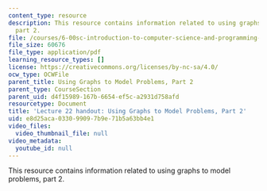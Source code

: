 ```yaml
---
content_type: resource
description: This resource contains information related to using graphs to model problems,
  part 2.
file: /courses/6-00sc-introduction-to-computer-science-and-programming-spring-2011/e8d25aca033099097b9e71b5a63bb4e1_MIT6_00SCS11_lec22.pdf
file_size: 60676
file_type: application/pdf
learning_resource_types: []
license: https://creativecommons.org/licenses/by-nc-sa/4.0/
ocw_type: OCWFile
parent_title: Using Graphs to Model Problems, Part 2
parent_type: CourseSection
parent_uid: d4f15989-167b-6654-ef5c-a2931d758afd
resourcetype: Document
title: 'Lecture 22 handout: Using Graphs to Model Problems, Part 2'
uid: e8d25aca-0330-9909-7b9e-71b5a63bb4e1
video_files:
  video_thumbnail_file: null
video_metadata:
  youtube_id: null
---
```

This resource contains information related to using graphs to model problems, part 2.